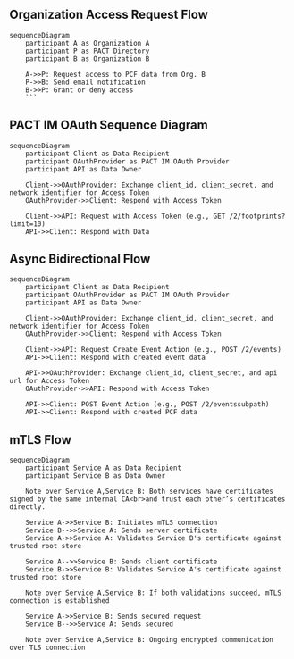 ## Organization Access Request Flow

````mermaid
sequenceDiagram
    participant A as Organization A
    participant P as PACT Directory
    participant B as Organization B

    A->>P: Request access to PCF data from Org. B
    P->>B: Send email notification
    B->>P: Grant or deny access
    ```
````

## PACT IM OAuth Sequence Diagram

```mermaid
sequenceDiagram
    participant Client as Data Recipient
    participant OAuthProvider as PACT IM OAuth Provider
    participant API as Data Owner

    Client->>OAuthProvider: Exchange client_id, client_secret, and network identifier for Access Token
    OAuthProvider->>Client: Respond with Access Token

    Client->>API: Request with Access Token (e.g., GET /2/footprints?limit=10)
    API->>Client: Respond with Data
```

## Async Bidirectional Flow

```mermaid
sequenceDiagram
    participant Client as Data Recipient
    participant OAuthProvider as PACT IM OAuth Provider
    participant API as Data Owner

    Client->>OAuthProvider: Exchange client_id, client_secret, and network identifier for Access Token
    OAuthProvider->>Client: Respond with Access Token

    Client->>API: Request Create Event Action (e.g., POST /2/events)
    API->>Client: Respond with created event data

    API->>OAuthProvider: Exchange client_id, client_secret, and api url for Access Token
    OAuthProvider->>API: Respond with Access Token

    API->>Client: POST Event Action (e.g., POST /2/eventssubpath)
    API->>Client: Respond with created PCF data
```

## mTLS Flow

```mermaid
sequenceDiagram
    participant Service A as Data Recipient
    participant Service B as Data Owner

    Note over Service A,Service B: Both services have certificates signed by the same internal CA<br>and trust each other’s certificates directly.

    Service A->>Service B: Initiates mTLS connection
    Service B-->>Service A: Sends server certificate
    Service A->>Service A: Validates Service B's certificate against trusted root store

    Service A-->>Service B: Sends client certificate
    Service B->>Service B: Validates Service A's certificate against trusted root store

    Note over Service A,Service B: If both validations succeed, mTLS connection is established

    Service A->>Service B: Sends secured request
    Service B-->>Service A: Sends secured

    Note over Service A,Service B: Ongoing encrypted communication over TLS connection
```
